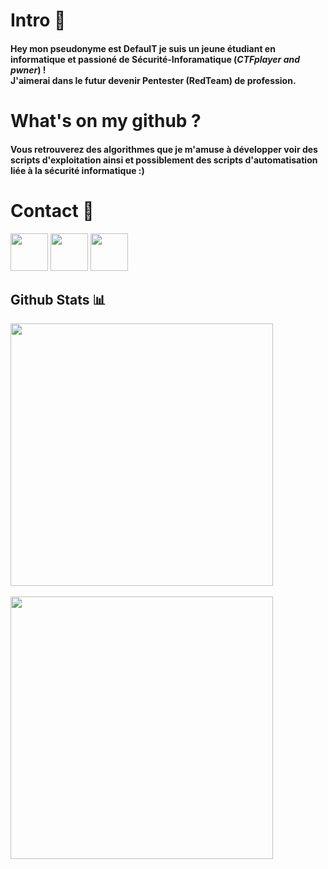 # Intro 🚪

#### Hey mon pseudonyme est DefaulT je suis un jeune étudiant en informatique et passioné de Sécurité-Inforamatique (*CTFplayer and pwner*) ! <br> J'aimerai dans le futur devenir **Pentester (RedTeam) de profession.**
# What's on my github ? 
#### Vous retrouverez des algorithmes que je m'amuse à développer voir des scripts d'exploitation ainsi et possiblement des scripts d'automatisation liée à la sécurité informatique :)
# Contact 📝
<a href="https://app.hackthebox.eu/profile/430640"><img src="https://i.imgur.com/pEpAyy6.png" width="60"></a> 
<a href="https://twitter.com/0xDef4ulT"><img src="https://upload.wikimedia.org/wikipedia/fr/thumb/c/c8/Twitter_Bird.svg/1259px-Twitter_Bird.svg.png" width="60"></a>
<a href="https://discord.gg/sYbA8KqQfn"><img src="https://i.imgur.com/VH3Bzrx.png" width="60"><a>
## Github Stats 📊

<a href="https://github.com/xlt-xau-xef-x0d">
  <img align="center" src="https://github-readme-stats.vercel.app/api?username=defauult&show_icons=true&theme=gotham&?count_private=true&include_all_commits=true" length="100" width="420">
  <br>
  <br>
  <img src="https://github-readme-stats.vercel.app/api/top-langs/?username=defauult&layout=compact&theme=gotham" length="100" width="420">
</a>
